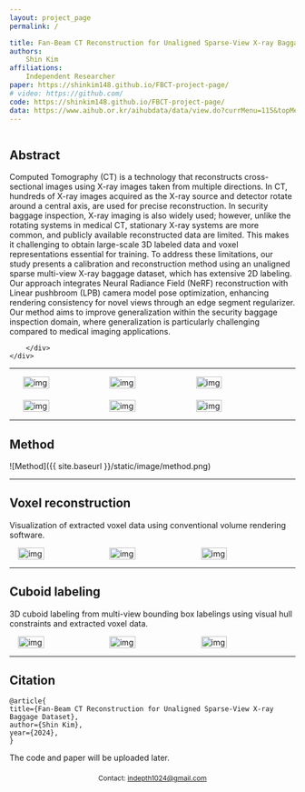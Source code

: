 ```yaml
---
layout: project_page
permalink: /

title: Fan-Beam CT Reconstruction for Unaligned Sparse-View X-ray Baggage Dataset
authors:
    Shin Kim 
affiliations:
    Independent Researcher
paper: https://shinkim148.github.io/FBCT-project-page/
# video: https://github.com/
code: https://shinkim148.github.io/FBCT-project-page/
data: https://www.aihub.or.kr/aihubdata/data/view.do?currMenu=115&topMenu=100&aihubDataSe=data&dataSetSn=71442
---
```


<!-- Using HTML to center the abstract -->
<div class="columns is-centered has-text-centered">
    <div class="column is-four-fifths">
        <h2>Abstract</h2>
        <div class="content has-text-justified">

Computed Tomography (CT) is a technology that reconstructs cross-sectional images using X-ray images taken from multiple directions. In CT, hundreds of X-ray images acquired as the X-ray source and detector rotate around a central axis, are used for precise reconstruction. In security baggage inspection, X-ray imaging is also widely used; however, unlike the rotating systems in medical CT, stationary X-ray systems are more common, and publicly available reconstructed data are limited. This makes it challenging to obtain large-scale 3D labeled data and voxel representations essential for training. To address these limitations, our study presents a calibration and reconstruction method using an unaligned sparse multi-view X-ray baggage dataset, which has extensive 2D labeling. Our approach integrates Neural Radiance Field (NeRF) reconstruction with Linear pushbroom (LPB) camera model pose optimization, enhancing rendering consistency for novel views through an edge segment regularizer. Our method aims to improve generalization within the security baggage inspection domain, where generalization is particularly challenging compared to medical imaging applications.

        </div>
    </div>
</div>

---

<!-- > Note: This is an example of a Jekyll-based project website template: [Github link](https://github.com/shunzh/project_website).\
> The following content is generated by ChatGPT. The figure is manually added. -->

<div style="display: flex; justify-content: center; gap: 1px;">
    <img src="{{ site.baseurl }}/static/image/015.gif" alt="img" style="width: 30%;">
    <img src="{{ site.baseurl }}/static/image/016_.gif" alt="img" style="width: 30%;">
    <img src="{{ site.baseurl }}/static/image/003_.gif" alt="img" style="width: 30%;">
</div>

<div style="height: 20px;"></div> <!-- 여백 추가 -->

<div style="display: flex; justify-content: center; gap: 1px;">
    <img src="{{ site.baseurl }}/static/image/017_.gif" alt="img" style="width: 30%;">
    <img src="{{ site.baseurl }}/static/image/002.gif" alt="img" style="width: 30%;">
    <img src="{{ site.baseurl }}/static/image/012.gif" alt="img" style="width: 30%;">
</div>

-----------------------------------------------------------

## Method
![Method]({{ site.baseurl }}/static/image/method.png)

<!-- *Figure 1: A representation of a Turing Machine. Source: [Wiki](https://en.wikipedia.org/wiki/Turing_machine).* -->

-----------------------------------------------------------


## Voxel reconstruction
Visualization of extracted voxel data using conventional volume rendering software.

<div style="display: flex; justify-content: center; gap: 10px;">
    <img src="{{ site.baseurl }}/static/image/voxel0.png" alt="img" style="width: 30%;">
    <img src="{{ site.baseurl }}/static/image/voxel1.png" alt="img" style="width: 30%;">
    <img src="{{ site.baseurl }}/static/image/voxel2.png" alt="img" style="width: 30%;">
</div>

-----------------------------------------------------------


## Cuboid labeling
3D cuboid labeling from multi-view bounding box labelings using visual hull constraints and extracted voxel data.

<div style="display: flex; justify-content: center; gap: 10px;">
    <img src="{{ site.baseurl }}/static/image/bbox/0.png" alt="img" style="width: 30%;">
    <img src="{{ site.baseurl }}/static/image/bbox/1.png" alt="img" style="width: 30%;">
    <img src="{{ site.baseurl }}/static/image/bbox/2.png" alt="img" style="width: 30%;">
    <!-- <img src="{{ site.baseurl }}/static/image/bbox/3.png" alt="001" style="width: 30%;">
    <img src="{{ site.baseurl }}/static/image/bbox/4.png" alt="001" style="width: 30%;">
    <img src="/static/image/bbox/5.png" alt="001" style="width: 30%;">
    <img src="/static/image/bbox/6.png" alt="001" style="width: 30%;">
    <img src="/static/image/bbox/7.png" alt="001" style="width: 30%;">
    <img src="/static/image/bbox/8.png" alt="001" style="width: 30%;"> -->
</div>

-----------------------------------------------------------

## Citation
```
@article{
title={Fan-Beam CT Reconstruction for Unaligned Sparse-View X-ray Baggage Dataset},
author={Shin Kim},
year={2024},
}
```

 The code and paper will be uploaded later.

<div style="text-align: center; margin-top: 20px;">
    <p style="font-size: 12px;">Contact: <a href="mailto:indepth1024@gmail.com">indepth1024@gmail.com</a></p>
</div>